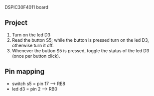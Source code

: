 DSPIC30F4011 board

Project 
-------

1. Turn on the led D3
2. Read the button S5; while the button is pressed turn on the led
D3, otherwise turn it off.
3. Whenever the button S5 is pressed, toggle the status of the led
D3 (once per button click).


Pin mapping
-----------
 * switch s5 = pin 17 --> RE8
 * led d3 = pin 2 --> RB0
  
 

